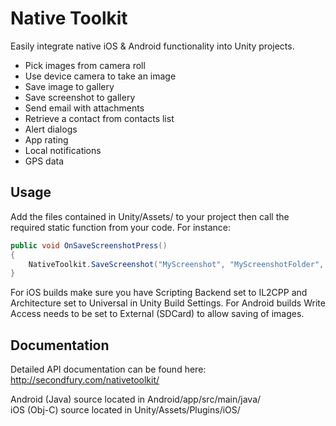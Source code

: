# Native Toolkit
Easily integrate native iOS & Android functionality into Unity projects.
* Pick images from camera roll
* Use device camera to take an image
* Save image to gallery
* Save screenshot to gallery
* Send email with attachments
* Retrieve a contact from contacts list
* Alert dialogs
* App rating
* Local notifications
* GPS data

## Usage
Add the files contained in Unity/Assets/ to your project then call the required static function from your code. For instance:
```csharp
public void OnSaveScreenshotPress()
{
	NativeToolkit.SaveScreenshot("MyScreenshot", "MyScreenshotFolder", "jpeg");
}
```
For iOS builds make sure you have Scripting Backend set to IL2CPP and Architecture set to Universal in Unity Build Settings.
For Android builds Write Access needs to be set to External (SDCard) to allow saving of images.

## Documentation
Detailed API documentation can be found here:
http://secondfury.com/nativetoolkit/

Android (Java) source located in Android/app/src/main/java/  
iOS (Obj-C) source located in Unity/Assets/Plugins/iOS/

